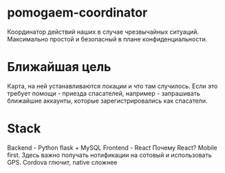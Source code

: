 # pomogaem-coordinator
Координатор действий наших в случае чрезвычайных ситуаций. Максимально простой и безопасный в плане конфиденциальности.

# Ближайшая цель
Карта, на ней устанавливаются локации и что там случилось. Если это требует помощи - приезда спасателей, например - запрашивать ближайшие аккаунты, которые зарегистрировались как спасатели.

# Stack
Backend - Python flask + MySQL
Frontend - React
Почему React? Mobile first. Здесь важно получать нотификации на сотовый и использовать GPS. Cordova глючит, native сложнее
